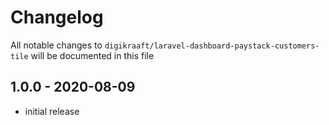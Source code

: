 # Changelog

All notable changes to `digikraaft/laravel-dashboard-paystack-customers-tile` will be documented in this file

## 1.0.0 - 2020-08-09
- initial release
